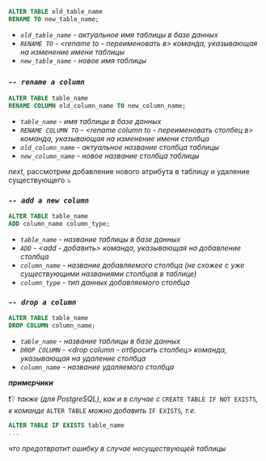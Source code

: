 ```sql
ALTER TABLE old_table_name
RENAME TO new_table_name;
```

- _`old_table_name` - актуальное имя таблицы в базе данных_
- _`RENAME TO` - <rename to - переименовать в> команда, указывающая на изменение имени таблицы_
- _`new_table_name` - новое имя таблицы_

### _`-- rename a column`_ 

```sql
ALTER TABLE table_name
RENAME COLUMN old_column_name TO new_column_name;
```

- _`table_name` - имя таблицы в базе данных_
- _`RENAME COLUMN TO` - <rename column to - переименовать столбец в> команда, указывающая на изменение имени столбца_
- _`old_column_name` - актуальное название столбца таблицы_
- _`new_column_name` - новое название столбца таблицы_


_next_, рассмотрим добавление нового атрибута в таблицу и удаление существующего ⤵

### _`-- add a new column`_

```sql
ALTER TABLE table_name
ADD column_name column_type;
```

- _`table_name` - название таблицы в базе данных_
- _`ADD` - <add - добавить> команда, указывающая на добавление столбца_
- _`column_name` - название добавляемого столбца (не схожее с уже существующими названиями столбцов в таблице)_
- _`column_type` - тип данных добавляемого столбца_

### _`-- drop a column`_

```sql
ALTER TABLE table_name
DROP COLUMN column_name;
```

- _`table_name` - название таблицы в базе данных_
- _`DROP COLUMN` - <drop column - отбросить столбец> команда, указывающая на удаление столбца_
- _`column_name` - название удаляемого столбца_

**_примерчики_**

❗❔ _также (для PostgreSQL), как и в случае с_ `CREATE TABLE IF NOT EXISTS`_, к команде_ `ALTER TABLE` _можно добавить_ `IF EXISTS`_, т.е._

```sql
ALTER TABLE IF EXISTS table_name
...
```

_что предотвратит ошибку в случае несуществующей таблицы_